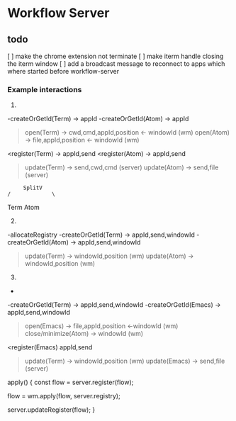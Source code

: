 # Workflow Server

## todo

[ ] make the chrome extension not terminate
[ ] make iterm handle closing the iterm window
[ ] add a broadcast message to reconnect to apps which where started before workflow-server


### Example interactions

1. <SplitV> <Term /> <Atom /> </SplitV>

-createOrGetId(Term) -> appId
-createOrGetId(Atom) -> appId

>open(Term) -> cwd,cmd,appId,position <- windowId (wm)
>open(Atom) -> file,appId,position <- windowId (wm)

<register(Term) -> appId,send
<register(Atom) -> appId,send

>update(Term) -> send,cwd,cmd (server)
>update(Atom) -> send,file (server)


         SplitV
    /             \
  Term           Atom


2. <SplitH> <Term /> <Atom /> </SplitH>

-allocateRegistry
-createOrGetId(Term) -> appId,send,windowId
-createOrGetId(Atom) -> appId,send,windowId

>update(Term) -> windowId,position (wm)
>update(Atom) -> windowId,position (wm)

3. <SplitV> <Term /> <Emacs /> </SplitV>

-
-createOrGetId(Term) -> appId,send,windowId
-createOrGetId(Emacs) -> appId,send,windowId

>open(Emacs) -> file,appId,position <-windowId (wm)
>close/minimize(Atom) -> windowId (wm)

<register(Emacs) appId,send

>update(Term) -> windowId,position (wm)
>update(Emacs) -> send,file (server)


apply() {
  const flow = server.register(flow);
  
  flow = wm.apply(flow, server.registry);
  
  server.updateRegister(flow);
}

